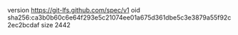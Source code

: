 version https://git-lfs.github.com/spec/v1
oid sha256:ca3b0b60c6e64f293e5c21074ee01a675d361dbe5c3e3879a55f92c2ec2bcdaf
size 2442
